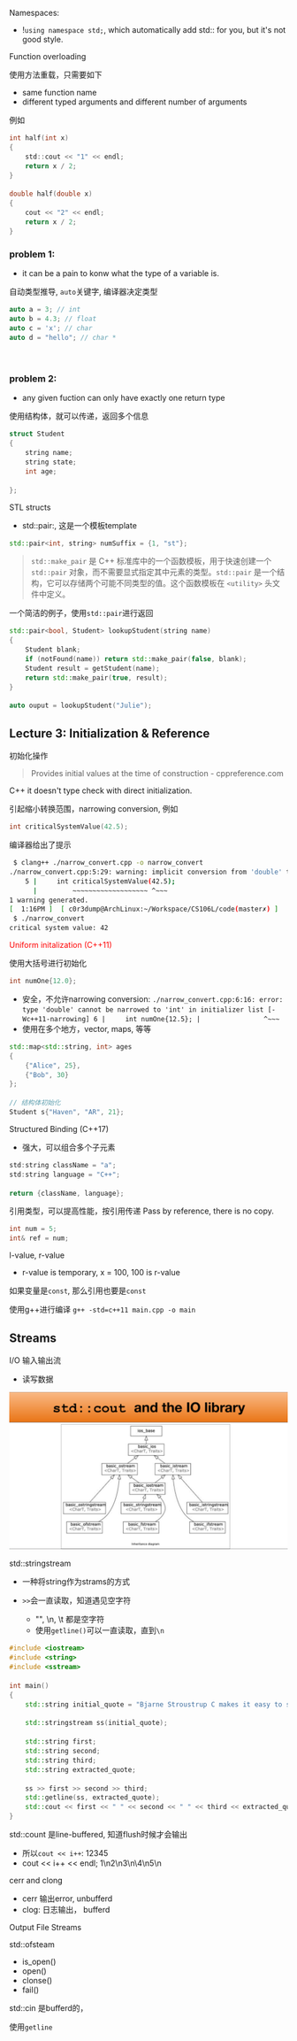 Namespaces:
- !`using namespace std;`, which automatically add std:: for you, but it's not good style.

Function overloading

使用方法重载，只需要如下
- same function name
- different typed arguments and different number of arguments

例如

```c
int half(int x)
{
    std::cout << "1" << endl;
    return x / 2;
}

double half(double x)
{
    cout << "2" << endl;
    return x / 2;
}

```
### problem 1:
- it can be a pain to konw what the type of a variable is.

自动类型推导, `auto`关键字, 编译器决定类型

```c
auto a = 3; // int
auto b = 4.3; // float
auto c = 'x'; // char
auto d = "hello"; // char *




```

### problem 2:
- any given fuction can only have exactly one return type

使用结构体，就可以传递，返回多个信息

```c
struct Student
{
    string name;
    string state;
    int age;

};

```
STL structs
- std::pair:, 这是一个模板template

```cpp
std::pair<int, string> numSuffix = {1, "st"};

```

> `std::make_pair` 是 C++ 标准库中的一个函数模板，用于快速创建一个 `std::pair` 对象，而不需要显式指定其中元素的类型。`std::pair` 是一个结构，它可以存储两个可能不同类型的值。这个函数模板在 `<utility>` 头文件中定义。

一个简洁的例子，使用`std::pair`进行返回
```cpp
std::pair<bool, Student> lookupStudent(string name)
{
    Student blank;
    if (notFound(name)) return std::make_pair(false, blank);
    Student result = getStudent(name);
    return std::make_pair(true, result);
}

auto ouput = lookupStudent("Julie");
```
## Lecture 3: Initialization & Reference
初始化操作
> Provides initial values at the time of construction - cppreference.com

C++ it doesn't type check with direct initialization.

引起缩小转换范围，narrowing conversion, 例如
```cpp
int criticalSystemValue(42.5);
```

编译器给出了提示
```bash
 $ clang++ ./narrow_convert.cpp -o narrow_convert     
./narrow_convert.cpp:5:29: warning: implicit conversion from 'double' to 'int' changes value from 42.5 to 42 [-Wliteral-conversion]
    5 |     int criticalSystemValue(42.5);
      |         ~~~~~~~~~~~~~~~~~~~ ^~~~
1 warning generated.
[  1:16PM ]  [ c0r3dump@ArchLinux:~/Workspace/CS106L/code(master✗) ]
 $ ./narrow_convert 
critical system value: 42

```
<font color="red">Uniform initalization (C++11)</font>

使用大括号进行初始化

```cpp
int numOne{12.0};
```
- 安全，不允许narrowing conversion: `./narrow_convert.cpp:6:16: error: type 'double' cannot be narrowed to 'int' in initializer list [-Wc++11-narrowing]
    6 |     int numOne{12.5};
      |                ^~~~`
- 使用在多个地方，vector, maps, 等等
```cpp
std::map<std::string, int> ages
{
    {"Alice", 25},
    {"Bob", 30}
};

// 结构体初始化
Student s{"Haven", "AR", 21};

```

Structured Binding (C++17)
- 强大，可以组合多个子元素
```cpp
std:string className = "a";
std:string language = "C++";

return {className, language};


```

引用类型，可以提高性能，按引用传递 Pass by reference, there is no copy.

```cpp
int num = 5;
int& ref = num;

```

l-value, r-value
- r-value is temporary, x = 100, 100 is r-value

如果变量是`const`, 那么引用也要是`const`

使用g++进行编译
`g++ -std=c++11 main.cpp -o main`

## Streams

I/O 输入输出流
- 读写数据

![image-20240616135950257](notes/image-20240616135950257.png)

std::stringstream

- 一种将string作为strams的方式

- `>>`会一直读取，知道遇见空字符
  - "", \n, \t 都是空字符
  - 使用`getline()`可以一直读取，直到`\n`

```cpp
#include <iostream>
#include <string>
#include <sstream>

int main()
{
    std::string initial_quote = "Bjarne Stroustrup C makes it easy to shoot yourself in the foot.";

    std::stringstream ss(initial_quote);

    std::string first;
    std::string second;
    std::string third;
    std::string extracted_quote;

    ss >> first >> second >> third;
    std::getline(ss, extracted_quote);
    std::cout << first << " " << second << " " << third << extracted_quote << std::endl;
}

```

std::count 是line-buffered, 知道flush时候才会输出

- 所以`cout << i++`: 12345
- cout << i++ << endl; 1\n2\n3\n\4\n5\n



cerr and clong

- cerr 输出error, unbufferd
- clog: 日志输出， bufferd



Output File Streams

std::ofsteam 

- is_open()
- open()
- clonse()
- fail()

std::cin 是bufferd的，

使用`getline`
